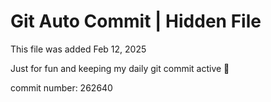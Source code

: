 # Git Auto Commit | Hidden File

This file was added Feb 12, 2025

Just for fun and keeping my daily git commit active 🤪

commit number: 262640
